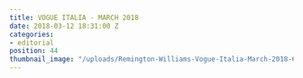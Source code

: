 ```yaml
---
title: VOGUE ITALIA - MARCH 2018
date: 2018-03-12 18:31:00 Z
categories:
- editorial
position: 44
thumbnail_image: "/uploads/Remington-Williams-Vogue-Italia-March-2018-620x769.jpg"
---
```


